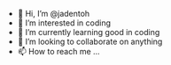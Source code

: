 - 👋 Hi, I’m @jadentoh
- 👀 I’m interested in coding
- 🌱 I’m currently learning good in coding
- 💞️ I’m looking to collaborate on anything
- 📫 How to reach me ...

<!---
jadentoh/jadentoh is a ✨ special ✨ repository because its `README.md` (this file) appears on your GitHub profile.
You can click the Preview link to take a look at your changes.
--->
